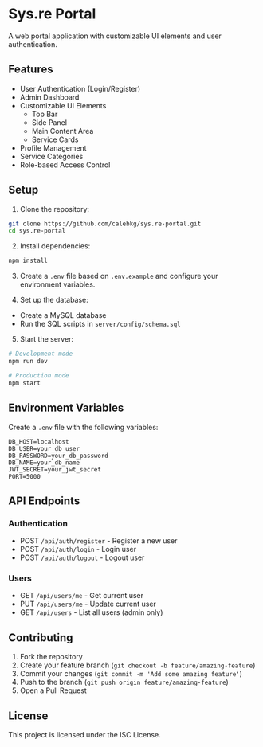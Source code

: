 # Sys.re Portal

A web portal application with customizable UI elements and user authentication.

## Features

- User Authentication (Login/Register)
- Admin Dashboard
- Customizable UI Elements
  - Top Bar
  - Side Panel
  - Main Content Area
  - Service Cards
- Profile Management
- Service Categories
- Role-based Access Control

## Setup

1. Clone the repository:
```bash
git clone https://github.com/calebkg/sys.re-portal.git
cd sys.re-portal
```

2. Install dependencies:
```bash
npm install
```

3. Create a `.env` file based on `.env.example` and configure your environment variables.

4. Set up the database:
- Create a MySQL database
- Run the SQL scripts in `server/config/schema.sql`

5. Start the server:
```bash
# Development mode
npm run dev

# Production mode
npm start
```

## Environment Variables

Create a `.env` file with the following variables:
```
DB_HOST=localhost
DB_USER=your_db_user
DB_PASSWORD=your_db_password
DB_NAME=your_db_name
JWT_SECRET=your_jwt_secret
PORT=5000
```

## API Endpoints

### Authentication
- POST `/api/auth/register` - Register a new user
- POST `/api/auth/login` - Login user
- POST `/api/auth/logout` - Logout user

### Users
- GET `/api/users/me` - Get current user
- PUT `/api/users/me` - Update current user
- GET `/api/users` - List all users (admin only)

## Contributing

1. Fork the repository
2. Create your feature branch (`git checkout -b feature/amazing-feature`)
3. Commit your changes (`git commit -m 'Add some amazing feature'`)
4. Push to the branch (`git push origin feature/amazing-feature`)
5. Open a Pull Request

## License

This project is licensed under the ISC License. 